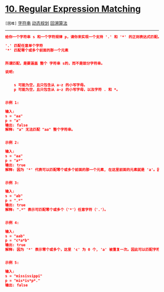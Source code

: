 # [10. Regular Expression Matching](https://leetcode-cn.com/problems/regular-expression-matching/)

`[困难]` [字符串](https://leetcode-cn.com/tag/string/)  [动态规划](https://leetcode-cn.com/tag/dynamic-programming/)  [回溯算法](https://leetcode-cn.com/tag/backtracking/) 

---

```json
给你一个字符串 s 和一个字符规律 p，请你来实现一个支持 '.' 和 '*' 的正则表达式匹配。

'.' 匹配任意单个字符
'*' 匹配零个或多个前面的那一个元素


所谓匹配，是要涵盖 整个 字符串 s的，而不是部分字符串。

说明:


	s 可能为空，且只包含从 a-z 的小写字母。
	p 可能为空，且只包含从 a-z 的小写字母，以及字符 . 和 *。


示例 1:

输入:
s = "aa"
p = "a"
输出: false
解释: "a" 无法匹配 "aa" 整个字符串。


示例 2:

输入:
s = "aa"
p = "a*"
输出: true
解释: 因为 '*' 代表可以匹配零个或多个前面的那一个元素, 在这里前面的元素就是 'a'。因此，字符串 "aa" 可被视为 'a' 重复了一次。


示例 3:

输入:
s = "ab"
p = ".*"
输出: true
解释: ".*" 表示可匹配零个或多个（'*'）任意字符（'.'）。


示例 4:

输入:
s = "aab"
p = "c*a*b"
输出: true
解释: 因为 '*' 表示零个或多个，这里 'c' 为 0 个, 'a' 被重复一次。因此可以匹配字符串 "aab"。


示例 5:

输入:
s = "mississippi"
p = "mis*is*p*."
输出: false

```
